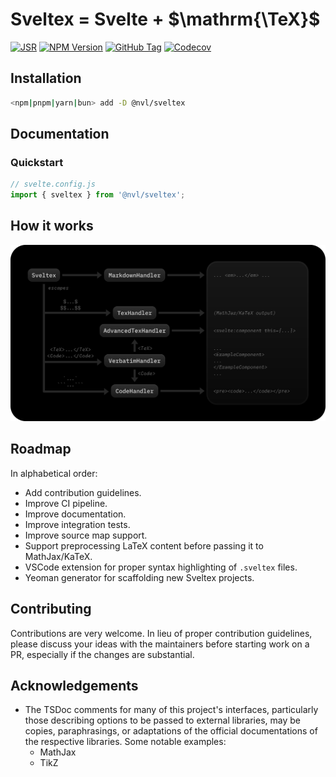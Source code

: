 # Sveltex = Svelte + $\mathrm{\TeX}$

[![JSR](https://jsr.io/badges/@nvl/sveltex?style=flat-square&labelColor=1A3644)](https://jsr.io/@nvl/sveltex)
[![NPM Version](https://img.shields.io/npm/v/@nvl/sveltex?style=flat-square&logo=npm&logoColor=white&label=&labelColor=BD453B&color=BD453B)](https://npmjs.com/@nvl/sveltex)
[![GitHub Tag](https://img.shields.io/github/v/tag/nvlang/sveltex?style=flat-square&logo=GitHub&logoColor=aaa&label=&labelColor=333&color=333)](https://github.com/nvlang/sveltex)
[![Codecov](https://img.shields.io/codecov/c/github/nvlang/sveltex?style=flat-square&logo=codecov&label=&logoColor=aaa&labelColor=333&color=333)]()

## Installation

```sh
<npm|pnpm|yarn|bun> add -D @nvl/sveltex
```

## Documentation

### Quickstart

```js
// svelte.config.js
import { sveltex } from '@nvl/sveltex';
```

## How it works

![Schematic overview of how Sveltex works](res/schematic-overview.svg)

## Roadmap

In alphabetical order:

-   Add contribution guidelines.
-   Improve CI pipeline.
-   Improve documentation.
-   Improve integration tests.
-   Improve source map support.
-   Support preprocessing LaTeX content before passing it to MathJax/KaTeX.
-   VSCode extension for proper syntax highlighting of `.sveltex` files.
-   Yeoman generator for scaffolding new Sveltex projects.

## Contributing

Contributions are very welcome. In lieu of proper contribution guidelines,
please discuss your ideas with the maintainers before starting work on a PR,
especially if the changes are substantial.

## Acknowledgements

- The TSDoc comments for many of this project's interfaces, particularly those describing options to
 be passed to external libraries, may be copies, paraphrasings, or adaptations
  of the official documentations of the respective libraries. Some notable examples:
  - MathJax
  - TikZ

